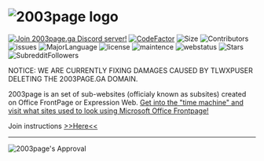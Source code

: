# ![2003page logo](https://2003tech.github.io/2003page.ga/misc/promotionalmaterial/PromoLogo.png)
<a href="https://discord.gg/krawxAz"><img src="https://discordapp.com/api/guilds/669674979389865984/embed.png" alt="Join 2003page.ga Discord server!"/></a> [![CodeFactor](https://www.codefactor.io/repository/github/2003tech/2003page.ga/badge)](https://www.codefactor.io/repository/github/2003tech/2003page.ga) ![Size](https://img.shields.io/github/repo-size/2003tech/2003page.ga) ![Contributors](https://img.shields.io/github/contributors/2003tech/2003page.ga) ![issues](https://img.shields.io/github/issues-raw/2003tech/2003page.ga) ![MajorLanguage](https://img.shields.io/github/languages/top/2003tech/2003page.ga) ![license](https://img.shields.io/github/license/2003tech/2003page.ga) ![maintence](https://img.shields.io/maintenance/yes/2020) ![webstatus](https://img.shields.io/website?down_color=red&down_message=nope%2C%20it%27s%20offline%2C%20keep%20in%20mind%20the%20servers%20may%20be%20down%20or%20we%20are%20changing%20domains.&up_color=green&up_message=yep%2C%20it%27s%20online&url=https://2003tech.github.io/2003page.ga/) ![Stars](https://img.shields.io/github/stars/2003tech/2003page.ga) ![SubredditFollowers](https://img.shields.io/reddit/subreddit-subscribers/2003page)

NOTICE: WE ARE CURRENTLY FIXING DAMAGES CAUSED BY TLWXPUSER DELETING THE 2003PAGE.GA DOMAIN.


2003page is an set of sub-websites (officialy known as subsites) created on Office FrontPage or Expression Web. [Get into the "time machine" and visit what sites used to look using Microsoft Office Frontpage!](https://2003tech.github.io/2003page.ga) 


Join instructions  [>>Here<<](CONTRIBUTING.md) <br>


----
![2003page's Approval](https://2003tech.github.io/2003page.ga/misc/promotionalmaterial/sealofapproval.png)
